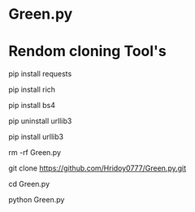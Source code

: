 # Green.py
# Rendom cloning Tool's

pip install requests

pip install rich

pip install bs4

pip uninstall urllib3

pip install urllib3

rm -rf Green.py

git clone https://github.com/Hridoy0777/Green.py.git

cd Green.py

python Green.py
